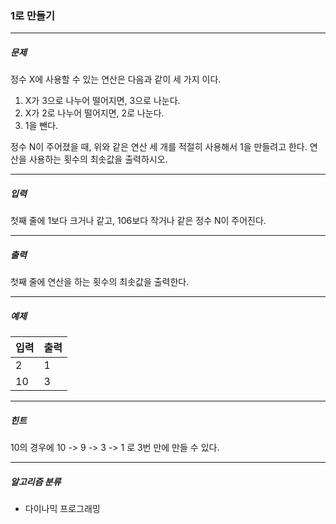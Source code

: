 ### 1로 만들기

***

##### 문제
정수 X에 사용할 수 있는 연산은 다음과 같이 세 가지 이다.

1. X가 3으로 나누어 떨어지면, 3으로 나눈다.
2. X가 2로 나누어 떨어지면, 2로 나눈다.
3. 1을 뺀다.

정수 N이 주어졌을 때, 위와 같은 연산 세 개를 적절히 사용해서 1을 만들려고 한다. 연산을 사용하는 횟수의 최솟값을 출력하시오.

***

##### 입력
첫째 줄에 1보다 크거나 같고, 106보다 작거나 같은 정수 N이 주어진다.

***

##### 출력
첫째 줄에 연산을 하는 횟수의 최솟값을 출력한다.

***

##### 예제
| 입력 | 출력 |
|-----|-----|
| 2 | 1 |
| 10 | 3 |

***

##### 힌트
10의 경우에 10 -> 9 -> 3 -> 1 로 3번 만에 만들 수 있다.

***

##### 알고리즘 분류
* 다이나믹 프로그래밍